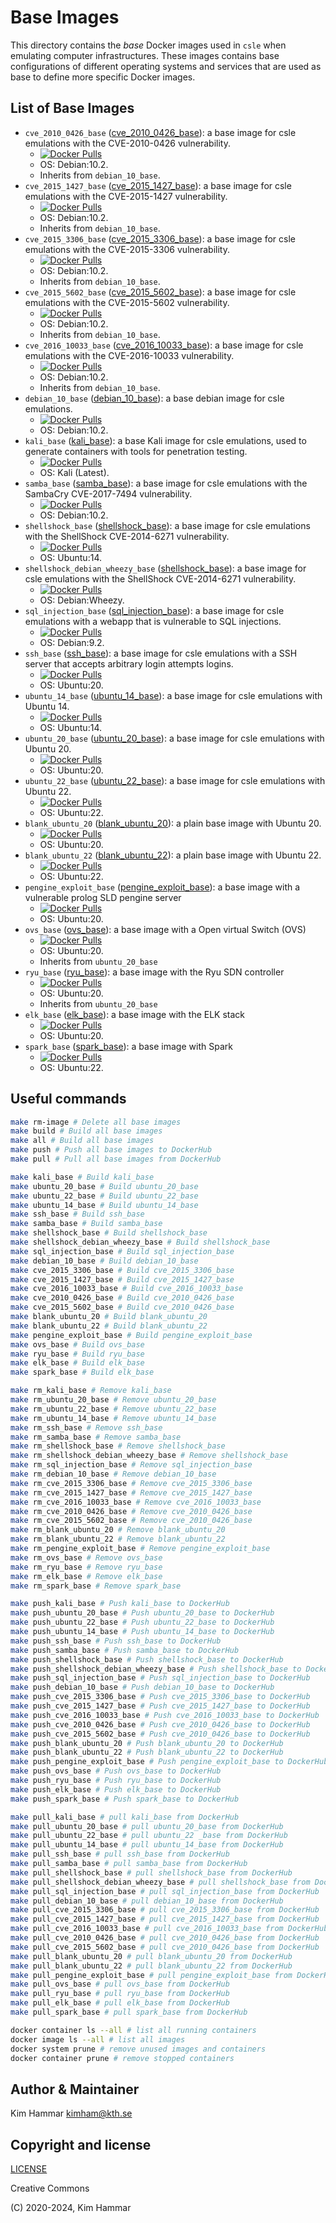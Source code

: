 # Base Images

This directory contains the *base* Docker images used in `csle` when emulating computer infrastructures. 
These images contains base configurations of different operating systems and services that are used as base to define 
more specific Docker images.

## List of Base Images

- `cve_2010_0426_base` ([cve_2010_0426_base](./docker_files/cve_2010_0426_base)): a base image for csle emulations with the CVE-2010-0426 vulnerability.
     - [![Docker Pulls](https://badgen.net/docker/pulls/kimham/csle_cve_2010_0426_base?icon=docker&label=pulls)](https://hub.docker.com/r/kimham/csle_cve_2010_0426_base/)
     - OS: Debian:10.2. 
     - Inherits from `debian_10_base`.
- `cve_2015_1427_base` ([cve_2015_1427_base](./docker_files/cve_2015_1427_base)): a base image for csle emulations with the CVE-2015-1427 vulnerability.
     - [![Docker Pulls](https://badgen.net/docker/pulls/kimham/csle_cve_2015_1427_base?icon=docker&label=pulls)](https://hub.docker.com/r/kimham/csle_cve_2015_1427_base/)
     - OS: Debian:10.2. 
     - Inherits from `debian_10_base`.
- `cve_2015_3306_base` ([cve_2015_3306_base](./docker_files/cve_2015_3306_base)): a base image for csle emulations with the CVE-2015-3306 vulnerability.
     - [![Docker Pulls](https://badgen.net/docker/pulls/kimham/csle_cve_2015_3306_base?icon=docker&label=pulls)](https://hub.docker.com/r/kimham/csle_csle_cve_2010_0426_1/)
     - OS: Debian:10.2. 
     - Inherits from `debian_10_base`.
- `cve_2015_5602_base` ([cve_2015_5602_base](./docker_files/cve_2015_5602_base)): a base image for csle emulations with the CVE-2015-5602 vulnerability.
     - [![Docker Pulls](https://badgen.net/docker/pulls/kimham/csle_cve_2015_5602_base?icon=docker&label=pulls)](https://hub.docker.com/r/kimham/csle_cve_2015_5602_base/)
     - OS: Debian:10.2. 
     - Inherits from `debian_10_base`.
- `cve_2016_10033_base` ([cve_2016_10033_base](./docker_files/cve_2016_10033_base)): a base image for csle emulations with the CVE-2016-10033 vulnerability.
     - [![Docker Pulls](https://badgen.net/docker/pulls/kimham/csle_cve_2016_10033_base?icon=docker&label=pulls)](https://hub.docker.com/r/kimham/csle_cve_2016_10033_base/)
     - OS: Debian:10.2. 
     - Inherits from `debian_10_base`.
- `debian_10_base` ([debian_10_base](./docker_files/debian_10_base)): a base debian image for csle emulations.
     - [![Docker Pulls](https://badgen.net/docker/pulls/kimham/csle_debian_10_base?icon=docker&label=pulls)](https://hub.docker.com/r/kimham/csle_debian_10_base/)
     - OS: Debian:10.2.
- `kali_base` ([kali_base](./docker_files/kali_base)): a base Kali image for csle emulations, used to generate containers with tools for penetration testing.
     - [![Docker Pulls](https://badgen.net/docker/pulls/kimham/csle_kali_base?icon=docker&label=pulls)](https://hub.docker.com/r/kimham/csle_kali_base/)
     - OS: Kali (Latest).
- `samba_base` ([samba_base](./docker_files/samba_base)): a base image for csle emulations with the SambaCry CVE-2017-7494 vulnerability.
     - [![Docker Pulls](https://badgen.net/docker/pulls/kimham/csle_samba_base?icon=docker&label=pulls)](https://hub.docker.com/r/kimham/csle_samba_base/)
     - OS: Debian:10.2.
- `shellshock_base` ([shellshock_base](./docker_files/shellshock_base)): a base image for csle emulations with the ShellShock CVE-2014-6271 vulnerability.
     - [![Docker Pulls](https://badgen.net/docker/pulls/kimham/csle_shellshock_base?icon=docker&label=pulls)](https://hub.docker.com/r/kimham/csle_shellshock_base/)
     - OS: Ubuntu:14.
- `shellshock_debian_wheezy_base` ([shellshock_base](./docker_files/shellshock_debian_wheezy_base)): a base image for csle emulations with the ShellShock CVE-2014-6271 vulnerability. 
     - [![Docker Pulls](https://badgen.net/docker/pulls/kimham/csle_shellshock_debian_wheezy_base?icon=docker&label=pulls)](https://hub.docker.com/r/kimham/csle_shellshock_debian_wheezy_base/)
     - OS: Debian:Wheezy.
- `sql_injection_base` ([sql_injection_base](./docker_files/sql_injection_base)): a base image for csle emulations with a webapp that is vulnerable to SQL injections.
     - [![Docker Pulls](https://badgen.net/docker/pulls/kimham/csle_sql_injection_base?icon=docker&label=pulls)](https://hub.docker.com/r/kimham/csle_sql_injection_base/)
     - OS: Debian:9.2.
- `ssh_base` ([ssh_base](./docker_files/ssh_base)): a base image for csle emulations with a SSH server that accepts arbitrary login attempts logins.
     - [![Docker Pulls](https://badgen.net/docker/pulls/kimham/csle_ssh_base?icon=docker&label=pulls)](https://hub.docker.com/r/kimham/csle_ssh_base/)
     - OS: Ubuntu:20.
- `ubuntu_14_base` ([ubuntu_14_base](./docker_files/ubuntu_14_base)): a base image for csle emulations with Ubuntu 14.
     - [![Docker Pulls](https://badgen.net/docker/pulls/kimham/csle_ubuntu_14_base?icon=docker&label=pulls)](https://hub.docker.com/r/kimham/csle_ubuntu_14_base/)
     - OS: Ubuntu:14.
- `ubuntu_20_base` ([ubuntu_20_base](./docker_files/ubuntu_20_base)): a base image for csle emulations with Ubuntu 20.
     - [![Docker Pulls](https://badgen.net/docker/pulls/kimham/csle_ubuntu_20_base?icon=docker&label=pulls)](https://hub.docker.com/r/kimham/csle_ubuntu_20_base/)
     - OS: Ubuntu:20.
- `ubuntu_22_base` ([ubuntu_22_base](./docker_files/ubuntu_22_base)): a base image for csle emulations with Ubuntu 22.
    - [![Docker Pulls](https://badgen.net/docker/pulls/kimham/csle_ubuntu_22_base?icon=docker&label=pulls)](https://hub.docker.com/r/kimham/csle_ubuntu_22_base/)
    - OS: Ubuntu:22.
- `blank_ubuntu_20` ([blank_ubuntu_20](./docker_files/blank_ubuntu_20)): a plain base image with Ubuntu 20.
     - [![Docker Pulls](https://badgen.net/docker/pulls/kimham/csle_blank_ubuntu_20?icon=docker&label=pulls)](https://hub.docker.com/r/kimham/csle_blank_ubuntu_20/)
     - OS: Ubuntu:20.
- `blank_ubuntu_22` ([blank_ubuntu_22](./docker_files/blank_ubuntu_22)): a plain base image with Ubuntu 22.
    - [![Docker Pulls](https://badgen.net/docker/pulls/kimham/csle_blank_ubuntu_22?icon=docker&label=pulls)](https://hub.docker.com/r/kimham/csle_blank_ubuntu_22/)
    - OS: Ubuntu:22.  
- `pengine_exploit_base` ([pengine_exploit_base](./docker_files/pengine_exploit_base)): a base image with a vulnerable prolog SLD pengine server
     - [![Docker Pulls](https://badgen.net/docker/pulls/kimham/csle_pengine_exploit_base?icon=docker&label=pulls)](https://hub.docker.com/r/kimham/csle_pengine_exploit_base/)
     - OS: Ubuntu:20.      
- `ovs_base` ([ovs_base](./docker_files/ovs_base)): a base image with a Open virtual Switch (OVS)
     - [![Docker Pulls](https://badgen.net/docker/pulls/kimham/csle_ovs_base?icon=docker&label=pulls)](https://hub.docker.com/r/kimham/csle_ovs_base/)
     - OS: Ubuntu:20.
     - Inherits from `ubuntu_20_base`
- `ryu_base` ([ryu_base](./docker_files/ryu_base)): a base image with the Ryu SDN controller
     - [![Docker Pulls](https://badgen.net/docker/pulls/kimham/csle_ryu_base?icon=docker&label=pulls)](https://hub.docker.com/r/kimham/csle_ryu_base/)
     - OS: Ubuntu:20.
     - Inherits from `ubuntu_20_base`
- `elk_base` ([elk_base](./docker_files/elk_base)): a base image with the ELK stack
     - [![Docker Pulls](https://badgen.net/docker/pulls/kimham/csle_elk_base?icon=docker&label=pulls)](https://hub.docker.com/r/kimham/csle_elk_base/)
     - OS: Ubuntu:20.
- `spark_base` ([spark_base](./docker_files/spark_base)): a base image with Spark
  - [![Docker Pulls](https://badgen.net/docker/pulls/kimham/csle_spark_base?icon=docker&label=pulls)](https://hub.docker.com/r/kimham/csle_spark_base/)
  - OS: Ubuntu:22.

## Useful commands

```bash
make rm-image # Delete all base images
make build # Build all base images
make all # Build all base images
make push # Push all base images to DockerHub
make pull # Pull all base images from DockerHub

make kali_base # Build kali_base
make ubuntu_20_base # Build ubuntu_20_base
make ubuntu_22_base # Build ubuntu_22_base
make ubuntu_14_base # Build ubuntu_14_base
make ssh_base # Build ssh_base
make samba_base # Build samba_base
make shellshock_base # Build shellshock_base
make shellshock_debian_wheezy_base # Build shellshock_base
make sql_injection_base # Build sql_injection_base
make debian_10_base # Build debian_10_base
make cve_2015_3306_base # Build cve_2015_3306_base
make cve_2015_1427_base # Build cve_2015_1427_base
make cve_2016_10033_base # Build cve_2016_10033_base
make cve_2010_0426_base # Build cve_2010_0426_base
make cve_2015_5602_base # Build cve_2010_0426_base
make blank_ubuntu_20 # Build blank_ubuntu_20
make blank_ubuntu_22 # Build blank_ubuntu_22
make pengine_exploit_base # Build pengine_exploit_base
make ovs_base # Build ovs_base
make ryu_base # Build ryu_base
make elk_base # Build elk_base
make spark_base # Build elk_base

make rm_kali_base # Remove kali_base
make rm_ubuntu_20_base # Remove ubuntu_20_base
make rm_ubuntu_22_base # Remove ubuntu_22_base
make rm_ubuntu_14_base # Remove ubuntu_14_base
make rm_ssh_base # Remove ssh_base
make rm_samba_base # Remove samba_base
make rm_shellshock_base # Remove shellshock_base
make rm_shellshock_debian_wheezy_base # Remove shellshock_base
make rm_sql_injection_base # Remove sql_injection_base
make rm_debian_10_base # Remove debian_10_base
make rm_cve_2015_3306_base # Remove cve_2015_3306_base
make rm_cve_2015_1427_base # Remove cve_2015_1427_base
make rm_cve_2016_10033_base # Remove cve_2016_10033_base
make rm_cve_2010_0426_base # Remove cve_2010_0426_base
make rm_cve_2015_5602_base # Remove cve_2010_0426_base
make rm_blank_ubuntu_20 # Remove blank_ubuntu_20
make rm_blank_ubuntu_22 # Remove blank_ubuntu_22
make rm_pengine_exploit_base # Remove pengine_exploit_base
make rm_ovs_base # Remove ovs_base
make rm_ryu_base # Remove ryu_base
make rm_elk_base # Remove elk_base
make rm_spark_base # Remove spark_base

make push_kali_base # Push kali_base to DockerHub
make push_ubuntu_20_base # Push ubuntu_20_base to DockerHub
make push_ubuntu_22_base # Push ubuntu_22_base to DockerHub
make push_ubuntu_14_base # Push ubuntu_14_base to DockerHub
make push_ssh_base # Push ssh_base to DockerHub
make push_samba_base # Push samba_base to DockerHub
make push_shellshock_base # Push shellshock_base to DockerHub
make push_shellshock_debian_wheezy_base # Push shellshock_base to DockerHub
make push_sql_injection_base # Push sql_injection_base to DockerHub
make push_debian_10_base # Push debian_10_base to DockerHub
make push_cve_2015_3306_base # Push cve_2015_3306_base to DockerHub
make push_cve_2015_1427_base # Push cve_2015_1427_base to DockerHub
make push_cve_2016_10033_base # Push cve_2016_10033_base to DockerHub
make push_cve_2010_0426_base # Push cve_2010_0426_base to DockerHub
make push_cve_2015_5602_base # Push cve_2010_0426_base to DockerHub
make push_blank_ubuntu_20 # Push blank_ubuntu_20 to DockerHub
make push_blank_ubuntu_22 # Push blank_ubuntu_22 to DockerHub
make push_pengine_exploit_base # Push pengine_exploit_base to DockerHub
make push_ovs_base # Push ovs_base to DockerHub
make push_ryu_base # Push ryu_base to DockerHub
make push_elk_base # Push elk_base to DockerHub
make push_spark_base # Push spark_base to DockerHub

make pull_kali_base # pull kali_base from DockerHub
make pull_ubuntu_20_base # pull ubuntu_20_base from DockerHub
make pull_ubuntu_22_base # pull ubuntu_22 _base from DockerHub
make pull_ubuntu_14_base # pull ubuntu_14_base from DockerHub
make pull_ssh_base # pull ssh_base from DockerHub
make pull_samba_base # pull samba_base from DockerHub
make pull_shellshock_base # pull shellshock_base from DockerHub
make pull_shellshock_debian_wheezy_base # pull shellshock_base from DockerHub
make pull_sql_injection_base # pull sql_injection_base from DockerHub
make pull_debian_10_base # pull debian_10_base from DockerHub
make pull_cve_2015_3306_base # pull cve_2015_3306_base from DockerHub
make pull_cve_2015_1427_base # pull cve_2015_1427_base from DockerHub
make pull_cve_2016_10033_base # pull cve_2016_10033_base from DockerHub
make pull_cve_2010_0426_base # pull cve_2010_0426_base from DockerHub
make pull_cve_2015_5602_base # pull cve_2010_0426_base from DockerHub
make pull_blank_ubuntu_20 # pull blank_ubuntu_20 from DockerHub
make pull_blank_ubuntu_22 # pull blank_ubuntu_22 from DockerHub
make pull_pengine_exploit_base # pull pengine_exploit_base from DockerHub
make pull_ovs_base # pull ovs_base from DockerHub
make pull_ryu_base # pull ryu_base from DockerHub
make pull_elk_base # pull elk_base from DockerHub
make pull_spark_base # pull spark_base from DockerHub

docker container ls --all # list all running containers
docker image ls --all # list all images
docker system prune # remove unused images and containers
docker container prune # remove stopped containers   
```

## Author & Maintainer

Kim Hammar <kimham@kth.se>

## Copyright and license

[LICENSE](../../LICENSE.md)

Creative Commons

(C) 2020-2024, Kim Hammar